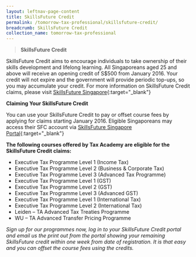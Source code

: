 ```yaml
---
layout: leftnav-page-content
title: SkillsFuture Credit
permalink: /tomorrow-tax-professional/skillsfuture-credit/
breadcrumb: SkillsFuture Credit
collection_name: tomorrow-tax-professional
---
```


>**SkillsFuture Credit**<br>

SkillsFuture Credit aims to encourage individuals to take ownership of their skills development and lifelong learning. All Singaporeans aged 25 and above will receive an opening credit of S$500 from January 2016. Your credit will not expire and the government will provide periodic top-ups, so you may accumulate your credit.
For more information on SkillsFuture Credit claims, please visit [SkillsFuture Singapore](https://www.skillsfuture.sg/credit){:target="_blank"}

**Claiming Your SkillsFuture Credit**<br>

You can use your SkillsFuture Credit to pay or offset course fees by applying for claims starting January 2016. Eligible Singaporeans may access their SFC account via [SkillsFuture Singapore Portal](www.skillsfuture.sg/credit){:target="_blank"}

**The following courses offered by Tax Academy are eligible for the SkillsFuture Credit claims:**<br>

- Executive Tax Programme Level 1 (Income Tax)
- Executive Tax Programme Level 2 (Business & Corporate Tax)
-	Executive Tax Programme Level 3 (Advanced Tax Programme)
-	Executive Tax Programme Level 1 (GST)
-	Executive Tax Programme Level 2 (GST)
-	Executive Tax Programme Level 3 (Advanced GST)
-	Executive Tax Programme Level 1 (International Tax)
-	Executive Tax Programme Level 2 (International Tax)
-	Leiden – TA Advanced Tax Treaties Programme
-	WU – TA Advanced Transfer Pricing Programme

*Sign up for our programmes now, log in to your SkillsFuture Credit portal and email us the print out from the portal showing your remaining SkillsFuture credit within one week from date of registration. 
It is that easy and you can offset the course fees using the credits.*

